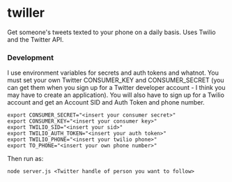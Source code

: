 # twiller

Get someone's tweets texted to your phone on a daily basis. Uses Twilio and the Twitter API.

### Development

I use environment variables for secrets and auth tokens and whatnot. You must set your own Twitter CONSUMER_KEY and CONSUMER_SECRET (you can get them when you sign up for a Twitter developer account - I think you may have to create an application). You will also have to sign up for a Twilio account and get an Account SID and Auth Token and phone number. 


```
export CONSUMER_SECRET="<insert your consumer secret>"
export CONSUMER_KEY="<insert your consumer key>"
export TWILIO_SID="<insert your sid>"
export TWILIO_AUTH_TOKEN="<insert your auth token>"
export TWILIO_PHONE="<insert your twilio phone>"
export TO_PHONE="<insert your own phone number>"
```


Then run as:

```
node server.js <Twitter handle of person you want to follow>
```
